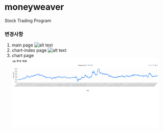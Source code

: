 # moneyweaver
Stock Trading Program
### 변경사항
1. main page
![alt text](<스크린샷 2024-08-22 233109.png>)
2. chart-index page
![alt text](<스크린샷 2024-08-22 233124.png>)
3. chart page
![alt text](<스크린샷 2024-08-22 232851.png>)